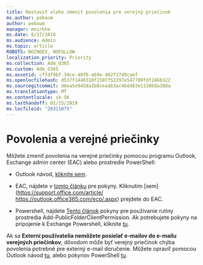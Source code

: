 ```yaml
---
title: Nastaviť alebo zmeniť povolenia pre verejný priečinok
ms.author: pebaum
author: pebaum
manager: mnirkhe
ms.date: 8/27/2018
ms.audience: Admin
ms.topic: article
ROBOTS: NOINDEX, NOFOLLOW
localization_priority: Priority
ms.collection: Adm_O365
ms.custom: Adm_O365
ms.assetid: cffdf9bf-34ce-40f6-a69e-d02f17d9caef
ms.openlocfilehash: d537f1446318f1507f52297e547789fdf246b322
ms.sourcegitcommit: d6ea5e9458a2b8ceaab3ac4bd483e1130b9a398a
ms.translationtype: MT
ms.contentlocale: sk-SK
ms.lasthandoff: 01/15/2019
ms.locfileid: "28311075"
---
```

# <a name="permissions-and-public-folders"></a>Povolenia a verejné priečinky

Môžete zmeniť povolenia na verejné priečinky pomocou programu Outlook, Exchange admin center (EAC) alebo prostredie PowerShell:
  
- Outlook návod, [kliknite sem](https://support.office.com/article/https://support.office.com/article/Set-or-change-permissions-for-a-public-folder-b2e0440c-7873-48ec-9ff2-b1a20b723005.aspx).
    
- EAC, nájdete v [tomto článku](https://support.office.com/article/https://technet.microsoft.com/library/jj651147%28v=exchg.150%29.aspx.aspx#Anchor_1) pre pokyny. Kliknutím [sem](https://support.office.com/article/ https://outlook.office365.com/ecp/.aspx) prejdete do EAC. 
    
- Powershell, nájdete [Tento článok](https://support.office.com/article/https://technet.microsoft.com/library/bb124743%28v=exchg.160%29.aspx.aspx) pokyny pre používanie rutiny prostredia Add-PublicFolderClientPermission. Ak potrebujete pokyny na pripojenie k Exchange Powershell, kliknite [tu](https://support.office.com/article/https://technet.microsoft.com/library/jj984289%28v=exchg.160%29.aspx.aspx).
    
Ak sa **Externí používatelia nemôžete posielať e-mailov do e-mailu verejných priečinkov**, dôvodom môže byť verejný priečinok chýba povolenia potrebné pre externý e-mail doručenie. Môžete opraviť pomocou Outlook návod [tu](https://support.office.com/article/https://technet.microsoft.com/library/aa997560%28v=exchg.150%29.aspx.aspx#Anchor_1), alebo pokynov PowerShell [tu](https://support.office.com/article/https://support.microsoft.com/help/2984402/-5.7.1-smtp-550-5.7.1-resolver.rst.authrequired-nondelivery-report-when-external-users-try-to-send-mail-to-mail-enabled-public-folders-in-office-365.aspx).
  

